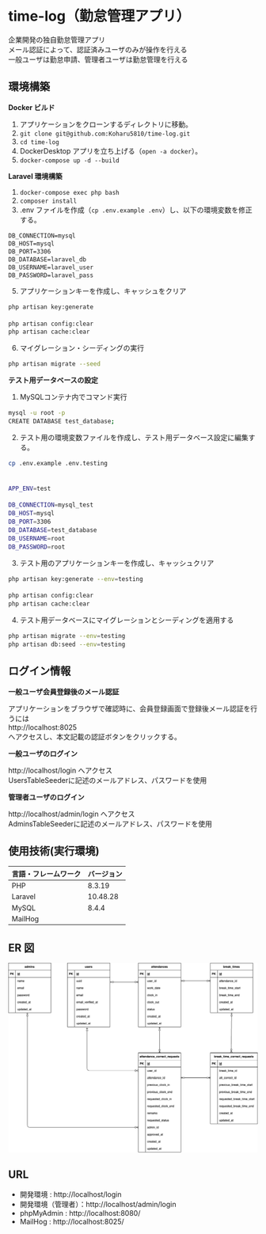 # time-log（勤怠管理アプリ）

企業開発の独自勤怠管理アプリ  
メール認証によって、認証済みユーザのみが操作を行える  
一般ユーザは勤怠申請、管理者ユーザは勤怠管理を行える


## 環境構築

**Docker ビルド**

1. アプリケーションをクローンするディレクトリに移動。
2. `git clone git@github.com:Koharu5810/time-log.git`
3. `cd time-log`
4. DockerDesktop アプリを立ち上げる（`open -a docker`）。
5. `docker-compose up -d --build`

**Laravel 環境構築**

1. `docker-compose exec php bash`
2. `composer install`
3. .env ファイルを作成（`cp .env.example .env`）し、以下の環境変数を修正する。

```text
DB_CONNECTION=mysql
DB_HOST=mysql
DB_PORT=3306
DB_DATABASE=laravel_db
DB_USERNAME=laravel_user
DB_PASSWORD=laravel_pass
```

5. アプリケーションキーを作成し、キャッシュをクリア

```bash
php artisan key:generate

php artisan config:clear
php artisan cache:clear
```

6. マイグレーション・シーディングの実行

```bash
php artisan migrate --seed
```


**テスト用データベースの設定**

1. MySQLコンテナ内でコマンド実行

``` bash
mysql -u root -p
CREATE DATABASE test_database;
```

2. テスト用の環境変数ファイルを作成し、テスト用データベース設定に編集する。

``` bash
cp .env.example .env.testing


APP_ENV=test

DB_CONNECTION=mysql_test
DB_HOST=mysql
DB_PORT=3306
DB_DATABASE=test_database
DB_USERNAME=root
DB_PASSWORD=root
```

3. テスト用のアプリケーションキーを作成し、キャッシュクリア

``` bash
php artisan key:generate --env=testing

php artisan config:clear
php artisan cache:clear
```

4. テスト用データベースにマイグレーションとシーディングを適用する

``` bash
php artisan migrate --env=testing
php artisan db:seed --env=testing
```


## ログイン情報
**一般ユーザ会員登録後のメール認証**

アプリケーションをブラウザで確認時に、会員登録画面で登録後メール認証を行うには  
http://localhost:8025  
へアクセスし、本文記載の認証ボタンをクリックする。


**一般ユーザのログイン**

http://localhost/login へアクセス  
UsersTableSeederに記述のメールアドレス、パスワードを使用


**管理者ユーザのログイン**

http://localhost/admin/login へアクセス  
AdminsTableSeederに記述のメールアドレス、パスワードを使用


## 使用技術(実行環境)

| 言語・フレームワーク | バージョン |
| :------------------- | :--------- |
| PHP                  | 8.3.19     |
| Laravel              | 10.48.28   |
| MySQL                | 8.4.4      |
| MailHog              |            |

## ER 図

![alt](erd.png)

## URL

- 開発環境 : http://localhost/login
- 開発環境（管理者）：http://localhost/admin/login
- phpMyAdmin : http://localhost:8080/
- MailHog : http://localhost:8025/

